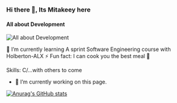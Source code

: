 ### Hi there 👋, Its Mitakeey here
#### All about Development
![All about Development](https://pbs.twimg.com/profile_banners/874250934825648129/1518380128/600x200)

🌱 I’m currently learning A sprint Software Engineering course with Holberton-ALX
⚡ Fun fact: I can cook you the best meal 🤫



Skills: C/...with others to come

- 🔭 I’m currently working on this page. 





 
 [![Anurag's GitHub stats](https://github-readme-stats.vercel.app/api?username=mitakeey)](https://github.com/anuraghazra/github-readme-stats)


<!--
**mitakeey/mitakeey** is a ✨ _special_ ✨ repository because its `README.md` (this file) appears on your GitHub profile.

Here are some ideas to get you started:

- 🔭 I’m currently working on ...
- 🌱 I’m currently learning A sprint Software Engineering course with Holberton-ALX
- 👯 I’m looking to collaborate on ...
- 🤔 I’m looking for help with ...
- 💬 Ask me about ...
- 📫 How to reach me: ...
- 😄 Pronouns: ...
-⚡ Fun fact: I can cook you the best meal :shushing_face:
-->
